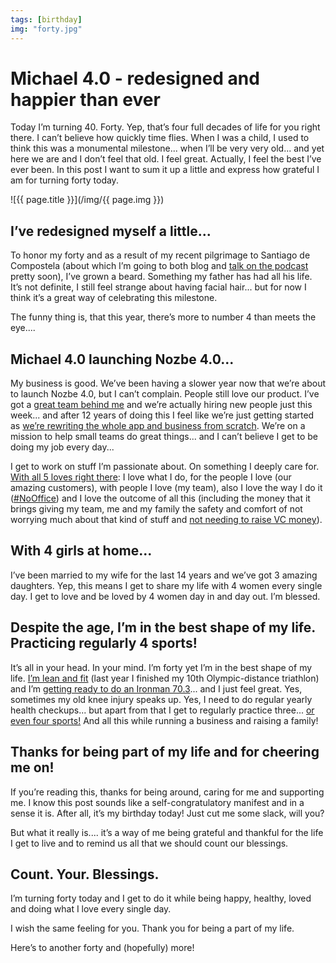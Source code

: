 ```yaml
---
tags: [birthday]
img: "forty.jpg"
---
```


# Michael 4.0 - redesigned and happier than ever

Today I’m turning 40. Forty. Yep, that’s four full decades of life for you right there. I can’t believe how quickly time flies. When I was a child, I used to think this was a monumental milestone... when I’ll be very very old... and yet here we are and I don’t feel that old. I feel great. Actually, I feel the best I’ve ever been. In this post I want to sum it up a little and express how grateful I am for turning forty today.
 
<!--More-->

![{{ page.title }}](/img/{{ page.img }})

## I’ve redesigned myself a little...

To honor my forty and as a result of my recent pilgrimage to Santiago de Compostela (about which I’m going to both blog and [talk on the podcast](/podcast) pretty soon), I’ve grown a beard. Something my father has had all his life. It’s not definite, I still feel strange about having facial hair... but for now I think it’s a great way of celebrating this milestone.

The funny thing is, that this year, there’s more to number 4 than meets the eye....

## Michael 4.0 launching Nozbe 4.0...

My business is good. We’ve been having a slower year now that we’re about to launch Nozbe 4.0, but I can’t complain. People still love our product. I’ve got a [great team behind me](https://nozbe.com/about) and we’re actually hiring new people just this week... and after 12 years of doing this I feel like we’re just getting started as [we’re rewriting the whole app and business from scratch](https://nozbe.com/). We’re on a mission to help small teams do great things... and I can’t believe I get to be doing my job every day...

I get to work on stuff I’m passionate about. On something I deeply care for. [With all 5 loves right there](https://sliwinski.com/5-loves): I love what I do, for the people I love (our amazing customers), with people I love (my team), also I love the way I do it ([#NoOffice](/nooffice)) and I love the outcome of all this (including the money that it brings giving my team, me and my family the safety and comfort of not worrying much about that kind of stuff and [not needing to raise VC money](https://nozbe.com/blog/11-years/)).

## With 4 girls at home...

I’ve been married to my wife for the last 14 years and we’ve got 3 amazing daughters. Yep, this means I get to share my life with 4 women every single day. I get to love and be loved by 4 women day in and day out. I’m blessed.

## Despite the age, I’m in the best shape of my life. Practicing regularly 4 sports!

It’s all in your head. In your mind. I’m forty yet I’m in the best shape of my life. [I’m lean and fit](/sports) (last year I finished my 10th Olympic-distance triathlon) and I’m [getting ready to do an Ironman 70.3](https://sliwinski.com/wannabe)... and I just feel great. Yes, sometimes my old knee injury speaks up. Yes, I need to do regular yearly health checkups... but apart from that I get to regularly practice three... [or even four sports!](https://sliwinski.com/tennis) And all this while running a business and raising a family!

## Thanks for being part of my life and for cheering me on!

If you’re reading this, thanks for being around, caring for me and supporting me. I know this post sounds like a self-congratulatory manifest and in a sense it is. After all, it’s my birthday today! Just cut me some slack, will you?

But what it really is.... it’s a way of me being grateful and thankful for the life I get to live and to remind us all that we should count our blessings.

## Count. Your. Blessings.

I’m turning forty today and I get to do it while being happy, healthy, loved and doing what I love every single day.

I wish the same feeling for you. Thank you for being a part of my life.

Here’s to another forty and (hopefully) more!


[n]: https://nozbe.com/?a=mike
[p]: /podcast